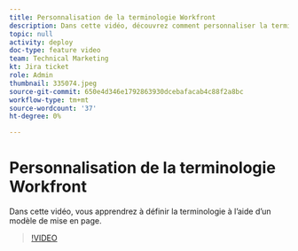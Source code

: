 ```yaml
---
title: Personnalisation de la terminologie Workfront
description: Dans cette vidéo, découvrez comment personnaliser la terminologie des tâches, des projets et d’autres éléments à l’aide de modèles de mise en page.
topic: null
activity: deploy
doc-type: feature video
team: Technical Marketing
kt: Jira ticket
role: Admin
thumbnail: 335074.jpeg
source-git-commit: 650e4d346e1792863930dcebafacab4c88f2a8bc
workflow-type: tm+mt
source-wordcount: '37'
ht-degree: 0%

---
```


# Personnalisation de la terminologie Workfront

Dans cette vidéo, vous apprendrez à définir la terminologie à l’aide d’un modèle de mise en page.

>[!VIDEO](https://video.tv.adobe.com/v/335074/?quality=12&learn=on)
